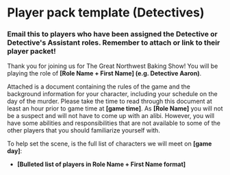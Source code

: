 # Player pack template (Detectives)
### Email this to players who have been assigned the Detective or Detective's Assistant roles. Remember to attach or link to their player packet!

Thank you for joining us for The Great Northwest Baking Show!  You will be playing the role of **[Role Name + First Name] (e.g. Detective Aaron)**.
 
Attached is a document containing the rules of the game and the background information for your character, including your schedule on the day of the murder.  Please take the time to read through this document at least an hour prior to game time at **[game time]**.  As **[Role Name]** you will not be a suspect and will not have to come up with an alibi.  However, you will have some abilities and responsibilities that are not available to some of the other players that you should familiarize yourself with.

To help set the scene, is the full list of characters we will meet on **[game day]**:
* **[Bulleted list of players in Role Name + First Name format]**
